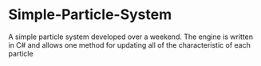 Simple-Particle-System
======================
A simple particle system developed over a weekend. The engine is written in C# and allows one method for updating all of the characteristic of each particle
